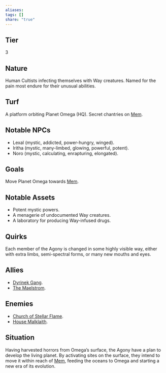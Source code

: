 ```yaml
---
aliases: 
tags: []
share: "true"
---
```

## Tier

3

## Nature

Human Cultists infecting themselves with Way creatures. Named for the pain most endure for their unusual abilities.

## Turf

A platform orbiting Planet Omega (HQ). Secret chantries on [Mem](./Mem.md).

## Notable NPCs

- Lexal (mystic, addicted, power-hungry, winged).
- Iritha (mystic, many-limbed, glowing, powerful, potent).
- Noro (mystic, calculating, enrapturing, elongated).


## Goals

Move Planet Omega towards [Mem](./Mem.md).

## Notable Assets

- Potent mystic powers.
- A menagerie of undocumented Way creatures.
- A laboratory for producing Way-infused drugs.


## Quirks

Each member of the Agony is changed in some highly visible way, either with extra limbs, semi-spectral forms, or many new mouths and eyes.

## Allies

- [Dyrinek Gang](./Dyrinek%20Gang.md).
- [The Maelstrom](./The%20Maelstrom.md).


## Enemies

- [Church of Stellar Flame](./Church%20of%20Stellar%20Flame.md).
- [House Malklaith](./House%20Malklaith.md).


## Situation

Having harvested horrors from Omega’s surface, the Agony have a plan to develop the living planet. By activating sites on the surface, they intend to move it within reach of [Mem](./Mem.md), feeding the oceans to Omega and starting a new era of its evolution.
